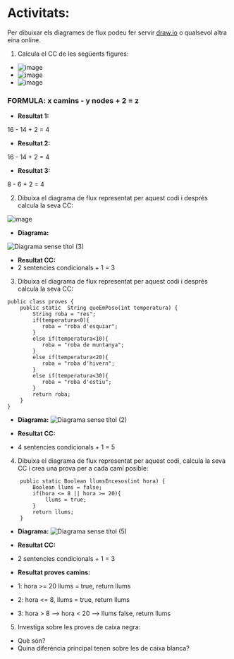 # Activitats: 

Per dibuixar els diagrames de flux podeu fer servir [draw.io](https://draw.io) o qualsevol altra eina online.

1. Calcula el CC de les següents figures:
  - ![image](https://user-images.githubusercontent.com/110727546/204613022-4ab64342-2e06-438d-a7e8-570685b3c406.png)
  - ![image](https://user-images.githubusercontent.com/110727546/204613180-6d55bf09-28b8-417e-96f4-f71a762ac44c.png)
  - ![image](https://user-images.githubusercontent.com/110727546/204655229-8c3f28d7-3d8b-4746-a55d-331f89da39d2.png)

### FORMULA: **x camins - y nodes + 2 = z**

  - **Resultat 1:**

16 - 14 + 2 = 4

  - **Resultat 2:**

16 - 14 + 2 = 4

  - **Resultat 3:**

8 - 6 + 2 = 4


2. Dibuixa el diagrama de flux representat per aquest codi i després calcula la seva CC:


![image](https://user-images.githubusercontent.com/114953110/204743467-d995c8ac-3ec2-4940-a564-5fe32b6bbc7e.png)
  - **Diagrama:**

![Diagrama sense títol (3)](https://user-images.githubusercontent.com/114953110/204749441-def8271e-b527-467f-b871-564907fb9998.jpg)

  - **Resultat CC:**
  - 2 sentencies condicionals + 1 = 3

3. Dibuixa el diagrama de flux representat per aquest codi i després calcula la seva CC:

```
public class proves {
    public static  String queEmPoso(int temperatura) {
        String roba = "res";
        if(temperatura<0){
           roba = "roba d'esquiar";
        }
        else if(temperatura<10){
           roba = "roba de muntanya";
        }
        else if(temperatura<20){
           roba = "roba d'hivern";
        }
        else if(temperatura<30){
           roba = "roba d'estiu";
        }
        return roba;
    }    
}
```

  - **Diagrama:**
![Diagrama sense títol (2)](https://user-images.githubusercontent.com/114953110/204748111-95cc177e-4664-4bbd-9c47-11e70396a569.jpg)


  - **Resultat CC:**
  - 4 sentencies condicionals + 1 = 5

4. Dibuixa el diagrama de flux representat per aquest codi, calcula la seva CC i crea una prova per a cada camí posible:

```
    public static Boolean llumsEncesos(int hora) {
        Boolean llums = false;
        if(hora <= 8 || hora >= 20){
            llums = true;
        }
        return llums;
    }
```
  - **Diagrama:**
![Diagrama sense títol (5)](https://user-images.githubusercontent.com/114953110/204754919-f6175452-e762-41b5-8937-44f8077c323f.jpg)


  - **Resultat CC:**
  - 2 sentencies condicionals + 1 = 3
  - **Resultat proves camins:**
  - 1: hora >= 20 llums = true, return llums
  - 2: hora <= 8, llums = true, return llums
  - 3: hora > 8 --> hora < 20 --> llums false, return llums

5. Investiga sobre les proves de caixa negra:

  - Què són?
  - Quina diferència principal tenen sobre les de caixa blanca?
